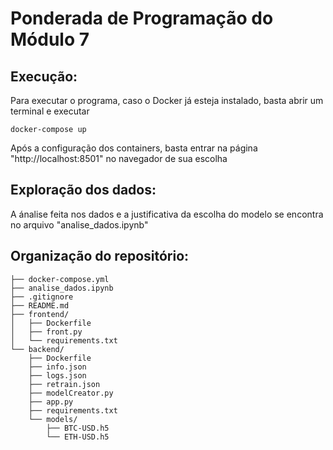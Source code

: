 # Ponderada de Programação do Módulo 7

## Execução:

Para executar o programa, caso o Docker já esteja instalado, basta abrir um terminal e executar 
```
docker-compose up
```
Após a configuração dos containers, basta entrar na página "http://localhost:8501" no navegador de sua escolha

## Exploração dos dados:

A ánalise feita nos dados e a justificativa da escolha do modelo se encontra no arquivo "analise_dados.ipynb"

## Organização do repositório:
```
├── docker-compose.yml
├── analise_dados.ipynb
├── .gitignore
├── README.md
├── frontend/
│   ├── Dockerfile
│   ├── front.py
│   └── requirements.txt
└── backend/
    ├── Dockerfile
    ├── info.json
    ├── logs.json
    ├── retrain.json
    ├── modelCreator.py
    ├── app.py
    ├── requirements.txt
    └── models/
        ├── BTC-USD.h5
        └── ETH-USD.h5
```
